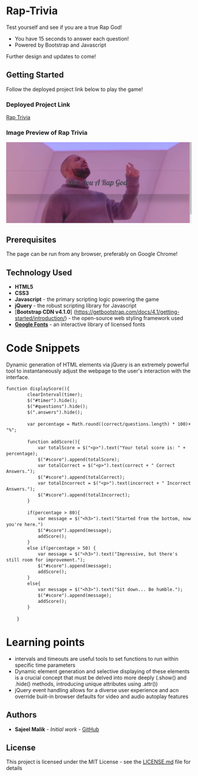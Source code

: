 # Rap-Trivia

Test yourself and see if you are a true Rap God!

* You have 15 seconds to answer each question!
* Powered by Bootstrap and Javascript

Further design and updates to come!

## Getting Started

Follow the deployed project link below to play the game!

### Deployed Project Link
<!-- make a link to the deployed site -->
 
[Rap Trivia](https://sajeelmalik.github.io/Rap-Trivia/)


### Image Preview of Rap Trivia
<!-- take a picture of the image and add it into the readme  -->
![Rap Trivia Preview](https://raw.githubusercontent.com/sajeelmalik/Rap-Trivia/master/assets/images/preview.JPG "Rap Trivia")

## Prerequisites

The page can be run from any browser, preferably on Google Chrome!

## Technology Used

* **HTML5**
* **CSS3** 
* **Javascript** - the primary scripting logic powering the game
* **jQuery** - the robust scripting library for Javascript
* [**Bootstrap CDN v4.1.0**]
(https://getbootstrap.com/docs/4.1/getting-started/introduction/) - the open-source web styling framework used
* [**Google Fonts**](https://fonts.google.com/) - an interactive library of licensed fonts 

# Code Snippets
<!-- put snippets of code inside ``` ``` so it will look like code -->
<!-- if you want to put blockquotes use a > -->

Dynamic generation of HTML elements via jQuery is an extremely powerful tool to instantaneously adjust the webpage to the user's interaction with the interface.

```
function displayScore(){
        clearInterval(timer);
        $("#timer").hide();
        $("#questions").hide();
        $(".answers").hide();

        var percentage = Math.round((correct/questions.length) * 100)+ "%";
  
        function addScore(){
            var totalScore = $("<p>").text("Your total score is: " + percentage);
            $("#score").append(totalScore);
            var totalCorrect = $("<p>").text(correct + " Correct Answers.");
            $("#score").append(totalCorrect);
            var totalIncorrect = $("<p>").text(incorrect + " Incorrect Answers.");
            $("#score").append(totalIncorrect);
        }

        if(percentage > 80){
            var message = $("<h3>").text("Started from the bottom, now you're here.")
            $("#score").append(message);
            addScore();
        }
        else if(percentage > 50) {
            var message = $("<h3>").text("Impressive, but there's still room for improvement.");
            $("#score").append(message); 
            addScore();
        }
        else{
            var message = $("<h3>").text("Sit down... Be humble.");
            $("#score").append(message); 
            addScore(); 
        }

    }

```

# Learning points
<!-- Learning points where you would write what you thought was helpful -->
* intervals and timeouts are useful tools to set functions to run within specific time parameters
* Dynamic element generation and selective displaying of these elements is a crucial concept that must be delved into more deeply (.show() and .hide() methods, introducing unique attributes using .attr())
* jQuery event handling allows for a diverse user experience and acn override buiit-in browser defaults for video and audio autoplay features


## Authors

* **Sajeel Malik** - *Initial work* - [GitHub](https://github.com/sajeelmalik)

## License

This project is licensed under the MIT License - see the [LICENSE.md](LICENSE.md) file for details
